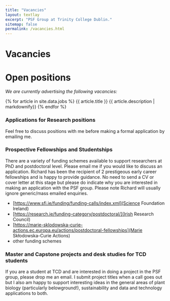 ```yaml
---
title: "Vacancies"
layout: textlay
excerpt: "PSF Group at Trinity College Dublin."
sitemap: false
permalink: /vacancies.html
---
```


# Vacancies
<h1 id="open-positions">Open positions</h1>

*We are currently advertising the following vacancies:*

{% for article in site.data.jobs %}
{{ article.title }} {{ article.description | markdownify}}
{% endfor %}

### Applications for Research positions
Feel free to discuss positions with me before making a formal application by emailing me. 


### Prospective Fellowships and Studentships
There are a variety of funding schemes available to support researchers at PhD and postdoctoral level. Please email me if you would like to discuss an application. 
Richard has been the recipient of 2 prestigeous early career fellowships and is happy to provide guidance. 
No need to send a CV or cover letter at this stage but please do indicate why you are interested in making an application with the PSF group.
Please note Richard will usually ignore generic/mass emailed enquiries. 
- [https://www.sfi.ie/funding/funding-calls/index.xml](Science Foundation Ireland)
- [https://research.ie/funding-category/postdoctoral/](Irish Research Council)
- [https://marie-sklodowska-curie-actions.ec.europa.eu/actions/postdoctoral-fellowships](Marie Skłodowska-Curie Actions)
- other funding schemes


### Master and Capstone projects and desk studies for TCD students
If you are a student at TCD and are interested in doing a project in the PSF group, please drop me an email. 
I submit project titles when a call goes out but I also am happy to support interesting ideas in the general areas of plant biology (particularly belowground!), sustainability and data and technology applications to both.  





